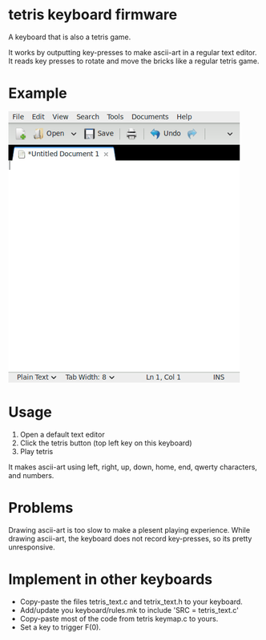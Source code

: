 tetris keyboard firmware
========================
A keyboard that is also a tetris game.

It works by outputting key-presses to make ascii-art in a regular text editor.
It reads key presses to rotate and move the bricks like a regular tetris game.

Example
=======
![tetris](https://raw.githubusercontent.com/danamlund/meckb_tetris/master/tetris.gif)

Usage
=====
1) Open a default text editor
2) Click the tetris button (top left key on this keyboard)
3) Play tetris

It makes ascii-art using left, right, up, down, home, end, qwerty characters, and numbers.

Problems
========
Drawing ascii-art is too slow to make a plesent playing experience.
While drawing ascii-art, the keyboard does not record key-presses, so its pretty unresponsive.

Implement in other keyboards
============================
 - Copy-paste the files tetris_text.c and tetrix_text.h to your keyboard.
 - Add/update you keyboard/rules.mk to include 'SRC = tetris_text.c'
 - Copy-paste most of the code from tetris keymap.c to yours.
 - Set a key to trigger F(0).

